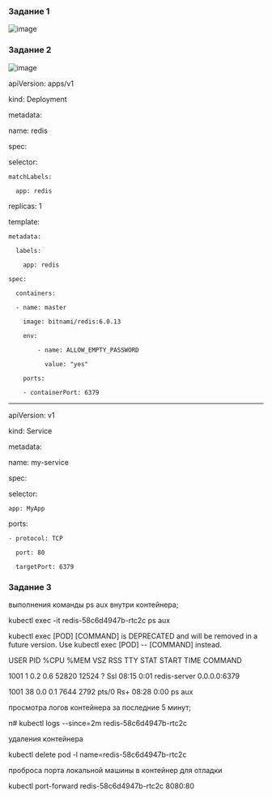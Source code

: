 ### Задание 1

![image](https://github.com/MPalgin/Sys_adm_HW/assets/121052923/82b8d79f-4d22-45fe-bba6-8e8eef5fbd52)

### Задание 2

![image](https://github.com/MPalgin/Sys_adm_HW/assets/121052923/9f0dfa25-d6b7-4dce-aeae-537af31c04f0)

apiVersion: apps/v1

kind: Deployment

metadata:

  name: redis

spec:

  selector:

    matchLabels:

      app: redis

  replicas: 1

  template:

    metadata:

      labels:

        app: redis

    spec:

      containers:

      - name: master

        image: bitnami/redis:6.0.13

        env:

            - name: ALLOW_EMPTY_PASSWORD

              value: "yes"

        ports:

        - containerPort: 6379

---

apiVersion: v1

kind: Service

metadata:

  name: my-service

spec:

  selector:

    app: MyApp

  ports:

    - protocol: TCP

      port: 80

      targetPort: 6379

### Задание 3

выполнения команды ps aux внутри контейнера;

kubectl exec -it redis-58c6d4947b-rtc2c ps aux

kubectl exec [POD] [COMMAND] is DEPRECATED and will be removed in a future version. Use kubectl exec [POD] -- [COMMAND] instead.

USER         PID %CPU %MEM    VSZ   RSS TTY      STAT START   TIME COMMAND

1001           1  0.2  0.6  52820 12524 ?        Ssl  08:15   0:01 redis-server 0.0.0.0:6379

1001          38  0.0  0.1   7644  2792 pts/0    Rs+  08:28   0:00 ps aux

просмотра логов контейнера за последние 5 минут;

n# kubectl logs --since=2m redis-58c6d4947b-rtc2c

удаления контейнера

kubectl delete pod -l name=redis-58c6d4947b-rtc2c

проброса порта локальной машины в контейнер для отладки

kubectl port-forward redis-58c6d4947b-rtc2c 8080:80


